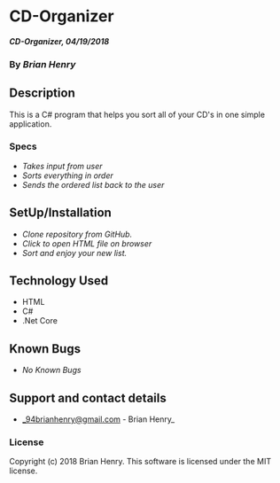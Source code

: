 # CD-Organizer


#### _CD-Organizer, 04/19/2018_

### By _**Brian Henry**_

## Description
This is a C# program that helps you sort all of your CD's in one simple application.

### Specs
* _Takes input from user_
* _Sorts everything in order_
* _Sends the ordered list back to the user_

## SetUp/Installation
* _Clone repository from GitHub._
* _Click to open HTML file on browser_
* _Sort and enjoy your new list._

## Technology Used
* HTML
* C#
* .Net Core

## Known Bugs
* _No Known Bugs_

## Support and contact details
* _94brianhenry@gmail.com - Brian Henry_


### License
Copyright (c) 2018 Brian Henry.
This software is licensed under the MIT license.
